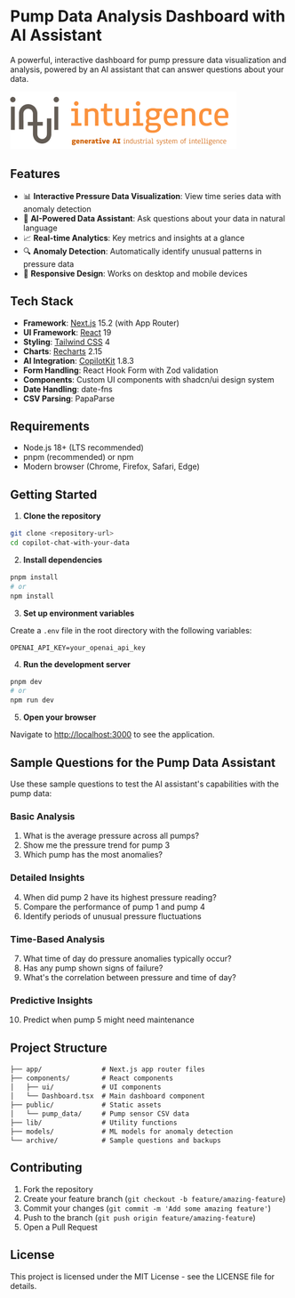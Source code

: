 # Pump Data Analysis Dashboard with AI Assistant

A powerful, interactive dashboard for pump pressure data visualization and analysis, powered by an AI assistant that can answer questions about your data.

![Screenshot of Dashboard](public/assets/intuigence.png)

## Features

- 📊 **Interactive Pressure Data Visualization**: View time series data with anomaly detection
- 🤖 **AI-Powered Data Assistant**: Ask questions about your data in natural language
- 📈 **Real-time Analytics**: Key metrics and insights at a glance
- 🔍 **Anomaly Detection**: Automatically identify unusual patterns in pressure data
- 📱 **Responsive Design**: Works on desktop and mobile devices

## Tech Stack

- **Framework**: [Next.js](https://nextjs.org/) 15.2 (with App Router)
- **UI Framework**: [React](https://reactjs.org/) 19
- **Styling**: [Tailwind CSS](https://tailwindcss.com/) 4
- **Charts**: [Recharts](https://recharts.org/) 2.15
- **AI Integration**: [CopilotKit](https://copilotkit.ai/) 1.8.3
- **Form Handling**: React Hook Form with Zod validation
- **Components**: Custom UI components with shadcn/ui design system
- **Date Handling**: date-fns
- **CSV Parsing**: PapaParse

## Requirements

- Node.js 18+ (LTS recommended)
- pnpm (recommended) or npm
- Modern browser (Chrome, Firefox, Safari, Edge)

## Getting Started

1. **Clone the repository**

```bash
git clone <repository-url>
cd copilot-chat-with-your-data
```

2. **Install dependencies**

```bash
pnpm install
# or
npm install
```

3. **Set up environment variables**

Create a `.env` file in the root directory with the following variables:
```
OPENAI_API_KEY=your_openai_api_key
```

4. **Run the development server**

```bash
pnpm dev
# or
npm run dev
```

5. **Open your browser**

Navigate to [http://localhost:3000](http://localhost:3000) to see the application.

## Sample Questions for the Pump Data Assistant

Use these sample questions to test the AI assistant's capabilities with the pump data:

### Basic Analysis
1. What is the average pressure across all pumps?
2. Show me the pressure trend for pump 3
3. Which pump has the most anomalies?

### Detailed Insights
4. When did pump 2 have its highest pressure reading?
5. Compare the performance of pump 1 and pump 4
6. Identify periods of unusual pressure fluctuations

### Time-Based Analysis
7. What time of day do pressure anomalies typically occur?
8. Has any pump shown signs of failure?
9. What's the correlation between pressure and time of day?

### Predictive Insights
10. Predict when pump 5 might need maintenance

## Project Structure

```
├── app/               # Next.js app router files
├── components/        # React components
│   ├── ui/            # UI components
│   └── Dashboard.tsx  # Main dashboard component
├── public/            # Static assets
│   └── pump_data/     # Pump sensor CSV data
├── lib/               # Utility functions
├── models/            # ML models for anomaly detection
└── archive/           # Sample questions and backups
```

## Contributing

1. Fork the repository
2. Create your feature branch (`git checkout -b feature/amazing-feature`)
3. Commit your changes (`git commit -m 'Add some amazing feature'`)
4. Push to the branch (`git push origin feature/amazing-feature`)
5. Open a Pull Request

## License

This project is licensed under the MIT License - see the LICENSE file for details. 
